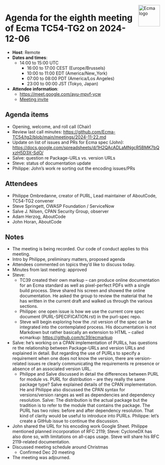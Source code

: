 <img src="https://tc54.org/images/ecma.svg" align="right" height="70" alt="Ecma logo" /> <!-- markdownlint-disable-line MD041 -->

# Agenda for the eighth meeting of Ecma TC54-TG2 on 2024-12-06

- **Host**: Remote
- **Dates and times**:
    - 14:00 to 15:00 UTC
      - 16:00 to 17:00 CEST (Europe/Brussels)
      - 10:00 to 11:00 EDT (America/New_York)
      - 07:00 to 08:00 PDT (America/Los Angeles)
      - 23:00 to 00:00 JST (Tokyo, Japan)
- **Attendee information**:
  - https://meet.google.com/ayu-mpvf-ycw
  - [Meeting invite](https://calendar.google.com/calendar/event?action=TEMPLATE&tmeid=NXVqbW9mMDMzaDVuZmlsMDdsZWZsMm9kNXVfMjAyNDEwMjVUMTQwMDAwWiBjX2Q4YjE1NDIwZGZmMTdiNzk1OWUyOWE1MWFlMzI0MDk1MWNiZTM4ZGIxZGFlNDU5NzJhODVjOWE3MTEyMDQyMDVAZw&tmsrc=c_d8b15420dff17b7959e29a51ae3240951cbe38db1dae45972a85c9a711204205%40group.calendar.google.com&scp=ALL)

## Agenda items
- Opening, welcome, and roll call (Chair)
- Review last call minutes: https://github.com/Ecma-TC54/tg2/blob/main/meetings/2024-11-22.md
- Update on list of issues and PRs for Ecma spec (John):
https://docs.google.com/spreadsheets/d/1H2QAcADLaMNgcR5BMK7bQxzH5D3X-SdO/
- Salve: question re Package-URLs vs. version URLs
- Steve: status of documentation update
- Philippe: John’s work re sorting out the encoding issues/PRs

## Attendees
- Philippe Ombredanne, creator of PURL, Lead maintainer of AboutCode, TC54-TG2 convener
- Steve Springett, OWASP Foundation / ServiceNow
- Salve J. Nilsen, CPAN Security Group, observer
- Adam Herzog, AboutCode
- John Horan, AboutCode

## Notes
- The meeting is being recorded.  Our code of conduct applies to this meeting.
- Intro by Philippe, preliminary matters, proposed agenda
- Attendees commented on topics they’d like to discuss today.
- Minutes from last meeting: approved
- Steve:
    - TC39 created their own markup – can produce online documentation for an Ecma standard as well as pixel-perfect PDFs with a single build process.  Steve shared his screen and showed the online documentation.  He asked the group to review the material that he has written in the current draft and walked us through the various sections.
    - Philippe: one open issue is how we use the current core spec document (PURL-SPECIFICATION.rst) in the purl-spec repo.
    - Steve will begin exploring how the .rst version of the spec can be integrated into the contemplated process.  His documentation is not Markdown but rather basically an extension to HTML – called ecmarkup: https://github.com/tc39/ecmarkup
- Salve: he’s working on a CPAN implementation of PURLs, has questions re the relationship between Package-URLs and version URLs and explained in detail.  But regarding the use of PURLs to specify a requirement when one does not know the version, there are version-related issues re clearly communicating the requirements re presence or absence of an associated version URL.
    - Philippe and Salve discussed in detail the differences between PURL for module vs. PURL for distribution – are they really the same package type?  Salve explained details of the CPAN implementation.  He and Philippe also discussed the CPAN syntax for versions/version ranges as well as dependencies and dependency resolution.  Salve: The distribution is the actual package but the tradition is to refer to the module that contains the package.  The PURL has two roles: before and after dependency resolution.  That kind of clarity would be useful to introduce into PURLs.  Philippe: let’s create a GitHub issue to continue the discussion.
- John shared the URL for his encoding work Google Sheet.  Philippe mentioned planned incorporation of RFC 2119; Steve: CycloneDX has also done so, with limitations on all-caps usage. Steve will share his RFC 2119-related documentation.
- Discussed meeting schedule around Christmas
    - Confirmed Dec 20 meeting
- The meeting was adjourned.
